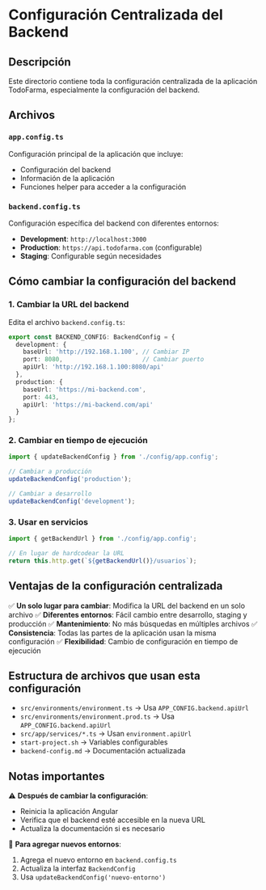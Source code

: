 # Configuración Centralizada del Backend

## Descripción
Este directorio contiene toda la configuración centralizada de la aplicación TodoFarma, especialmente la configuración del backend.

## Archivos

### `app.config.ts`
Configuración principal de la aplicación que incluye:
- Configuración del backend
- Información de la aplicación
- Funciones helper para acceder a la configuración

### `backend.config.ts`
Configuración específica del backend con diferentes entornos:
- **Development**: `http://localhost:3000`
- **Production**: `https://api.todofarma.com` (configurable)
- **Staging**: Configurable según necesidades

## Cómo cambiar la configuración del backend

### 1. Cambiar la URL del backend
Edita el archivo `backend.config.ts`:

```typescript
export const BACKEND_CONFIG: BackendConfig = {
  development: {
    baseUrl: 'http://192.168.1.100', // Cambiar IP
    port: 8080,                      // Cambiar puerto
    apiUrl: 'http://192.168.1.100:8080/api'
  },
  production: {
    baseUrl: 'https://mi-backend.com',
    port: 443,
    apiUrl: 'https://mi-backend.com/api'
  }
};
```

### 2. Cambiar en tiempo de ejecución
```typescript
import { updateBackendConfig } from './config/app.config';

// Cambiar a producción
updateBackendConfig('production');

// Cambiar a desarrollo
updateBackendConfig('development');
```

### 3. Usar en servicios
```typescript
import { getBackendUrl } from './config/app.config';

// En lugar de hardcodear la URL
return this.http.get(`${getBackendUrl()}/usuarios`);
```

## Ventajas de la configuración centralizada

✅ **Un solo lugar para cambiar**: Modifica la URL del backend en un solo archivo
✅ **Diferentes entornos**: Fácil cambio entre desarrollo, staging y producción
✅ **Mantenimiento**: No más búsquedas en múltiples archivos
✅ **Consistencia**: Todas las partes de la aplicación usan la misma configuración
✅ **Flexibilidad**: Cambio de configuración en tiempo de ejecución

## Estructura de archivos que usan esta configuración

- `src/environments/environment.ts` → Usa `APP_CONFIG.backend.apiUrl`
- `src/environments/environment.prod.ts` → Usa `APP_CONFIG.backend.apiUrl`
- `src/app/services/*.ts` → Usan `environment.apiUrl`
- `start-project.sh` → Variables configurables
- `backend-config.md` → Documentación actualizada

## Notas importantes

⚠️ **Después de cambiar la configuración**: 
- Reinicia la aplicación Angular
- Verifica que el backend esté accesible en la nueva URL
- Actualiza la documentación si es necesario

🔧 **Para agregar nuevos entornos**:
1. Agrega el nuevo entorno en `backend.config.ts`
2. Actualiza la interfaz `BackendConfig`
3. Usa `updateBackendConfig('nuevo-entorno')`
